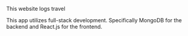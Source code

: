 This website logs travel

This app utilizes full-stack development. Specifically MongoDB for the backend and React.js for the frontend.
